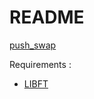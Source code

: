 # README #

[push_swap](https://mega.nz/#!QpYDCZwY!7FJqDjwV06TvWhkwNO9lZveDoDjNrjPZs7EQ_rtMvn4)

Requirements : 
- [LIBFT](https://bitbucket.org/Tbouder/libft)

